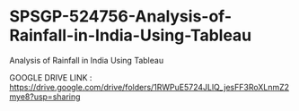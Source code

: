 # SPSGP-524756-Analysis-of-Rainfall-in-India-Using-Tableau
Analysis of Rainfall in India Using Tableau

GOOGLE DRIVE LINK :
https://drive.google.com/drive/folders/1RWPuE5724JLlQ_jesFF3RoXLnmZ2mye8?usp=sharing
